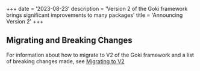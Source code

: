 +++
date = '2023-08-23'
description = 'Version 2 of the Goki framework brings significant improvements to many packages'
title = 'Announcing Version 2'
+++

## Migrating and Breaking Changes

For information about how to migrate to V2 of the Goki framework and a list of breaking changes made, see [Migrating to V2](https://goki.dev/docs/general/migrating)